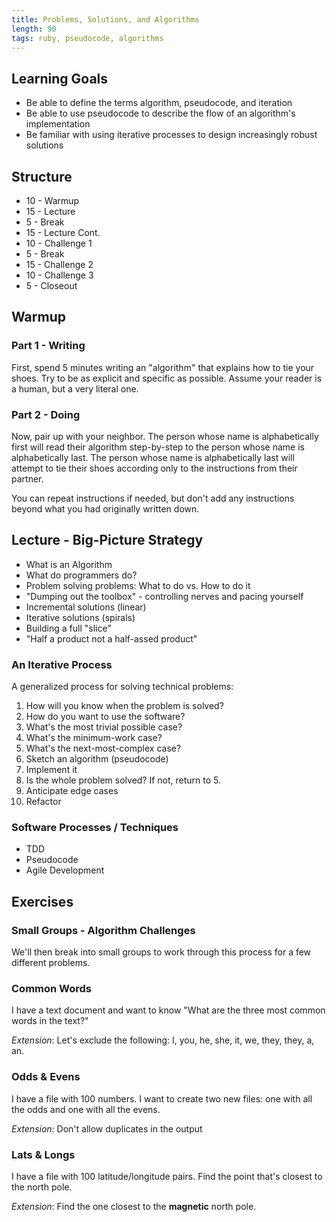 ```yaml
---
title: Problems, Solutions, and Algorithms
length: 90
tags: ruby, pseudocode, algorithms
---
```


## Learning Goals

* Be able to define the terms algorithm, pseudocode, and iteration
* Be able to use pseudocode to describe the flow of an algorithm's implementation
* Be familiar with using iterative processes to design increasingly robust solutions

## Structure

* 10 - Warmup
* 15 - Lecture
* 5 - Break
* 15 - Lecture Cont.
* 10 - Challenge 1
* 5 - Break
* 15 - Challenge 2
* 10 - Challenge 3
* 5 - Closeout

## Warmup

### Part 1 - Writing

First, spend 5 minutes writing an "algorithm" that explains how to tie your shoes.
Try to be as explicit and specific as possible. Assume your reader is a human, but a
very literal one.

### Part 2 - Doing

Now, pair up with your neighbor. The person whose name is alphabetically first will
read their algorithm step-by-step to the person whose name is alphabetically last.
The person whose name is alphabetically last will attempt to tie their shoes according
only to the instructions from their partner.

You can repeat instructions if needed, but don't add any instructions beyond what
you had originally written down.

## Lecture - Big-Picture Strategy

* What is an Algorithm
* What do programmers do?
* Problem solving problems: What to do vs. How to do it
* "Dumping out the toolbox" - controlling nerves and pacing yourself
* Incremental solutions (linear)
* Iterative solutions (spirals)
* Building a full "slice"
* "Half a product not a half-assed product"

### An Iterative Process

A generalized process for solving technical problems:

1. How will you know when the problem is solved?
2. How do you want to use the software?
3. What's the most trivial possible case?
4. What's the minimum-work case?
5. What's the next-most-complex case?
6. Sketch an algorithm (pseudocode)
7. Implement it
8. Is the whole problem solved? If not, return to 5.
9. Anticipate edge cases
10. Refactor

### Software Processes / Techniques

* TDD
* Pseudocode
* Agile Development

## Exercises

### Small Groups - Algorithm Challenges

We'll then break into small groups to work through this process for a few different problems.

### Common Words

I have a text document and want to know "What are the three most common words in the text?"

*Extension*: Let's exclude the following: I, you, he, she, it, we, they, they, a, an.

### Odds & Evens

I have a file with 100 numbers. I want to create two new files: one with
all the odds and one with all the evens.

*Extension*: Don't allow duplicates in the output

### Lats & Longs

I have a file with 100 latitude/longitude pairs. Find the point that's closest to the north pole.

*Extension*: Find the one closest to the **magnetic** north pole.
